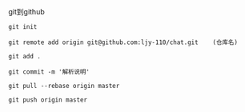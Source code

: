 git到github

```
git init
```

```
git remote add origin git@github.com:ljy-110/chat.git    (仓库名)
```

```
git add .
```

```
git commit -m '解析说明'
```

```
git pull --rebase origin master  
```

```
git push origin master
```

